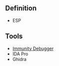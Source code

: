 ## Definition
- ESP



## Tools
- [Immunity Debugger](https://www.immunityinc.com/products/debugger/)
- IDA Pro
- Ghidra
